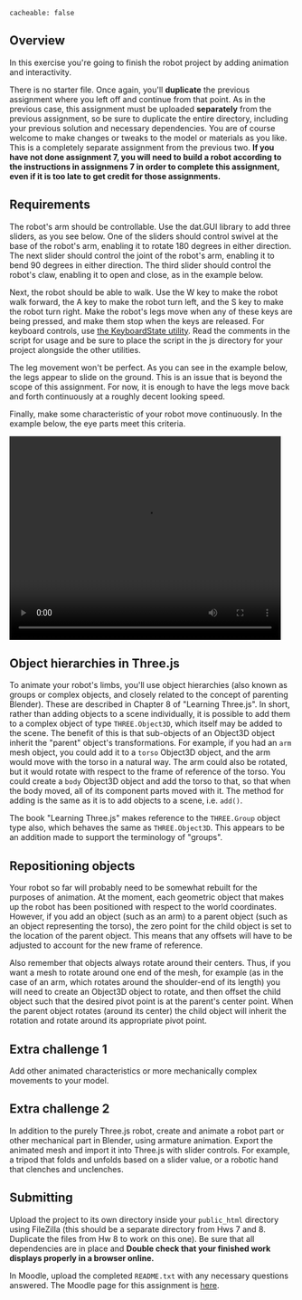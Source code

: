 ```
cacheable: false
```
## Overview

In this exercise you're going to finish the robot project by adding animation and interactivity.

There is no starter file. Once again, you'll **duplicate** the previous assignment where you left off and continue from that point. As in the previous case, this assignment must be uploaded **separately** from the previous assignment, so be sure to duplicate the entire directory, including your previous solution and necessary dependencies. You are of course welcome to make changes or tweaks to the model or materials as you like. This is a completely separate assignment from the previous two. **If you have not done assignment 7, you will need to build a robot according to the instructions in assignmens 7 in order to complete this assignment, even if it is too late to get credit for those assignments.**

## Requirements

The robot's arm should be controllable. Use the dat.GUI library to add three sliders, as you see below. One of the sliders should control swivel at the base of the robot's arm, enabling it to rotate 180 degrees in either direction. The next slider should control the joint of the robot's arm, enabling it to bend 90 degrees in either direction. The third slider should control the robot's claw, enabling it to open and close, as in the example below.

Next, the robot should be able to walk. Use the W key to make the robot walk forward, the A key to make the robot turn left, and the S key to make the robot turn right. Make the robot's legs move when any of these keys are being pressed, and make them stop when the keys are released. For keyboard controls, use [the KeyboardState utility](http://cs315.pugetsound.edu/~tmullen/js/KeyboardState.js). Read the comments in the script for usage and be sure to place the script in the js directory for your project alongside the other utilities.  

The leg movement won't be perfect. As you can see in the example below, the legs appear to slide on the ground. This is an issue that is beyond the scope of this assignment. For now, it is enough to have the legs move back and forth continuously at a roughly decent looking speed.

Finally, make some characteristic of your robot move continuously. In the example below, the eye parts meet this criteria.

<video width="480" height="360" controls>
  <source src="/~tmullen/images/cg/robot-anim.ogv" type="video/ogg;" codecs="theora, vorbis">
Your browser does not support the video tag.
</video>


## Object hierarchies in Three.js

To animate your robot's limbs, you'll use object hierarchies (also known as groups or complex objects, and closely related to the concept of parenting Blender). These are described in Chapter 8 of "Learning Three.js". In short, rather than adding objects to a scene individually, it is possible to add them to a complex object of type `THREE.Object3D`, which itself may be added to the scene. The benefit of this is that sub-objects of an Object3D object inherit the "parent" object's transformations. For example, if you had an `arm` mesh object, you could add it to a `torso` Object3D object, and the arm would move with the torso in a natural way. The arm could also be rotated, but it would rotate with respect to the frame of reference of the torso. You could create a `body` Object3D object and add the torso to that, so that when the body moved, all of its component parts moved with it. The method for adding is the same as it is to add objects to a scene, i.e. `add()`.

The book "Learning Three.js" makes reference to the `THREE.Group` object type also, which behaves the same as `THREE.Object3D`. This appears to be an addition made to support the terminology of "groups".

## Repositioning objects

Your robot so far will probably need to be somewhat rebuilt for the purposes of animation. At the moment, each geometric object that makes up the robot has been positioned with respect to the world coordinates. However, if you add an object (such as an arm) to a parent object (such as an object representing the torso), the zero point for the child object is set to the location of the parent object. This means that any offsets will have to be adjusted to account for the new frame of reference.

Also remember that objects always rotate around their centers. Thus, if you want a mesh to rotate around one end of the mesh, for example (as in the case of an arm, which rotates around the shoulder-end of its length) you will need to create an Object3D object to rotate, and then offset the child object such that the desired pivot point is at the parent's center point. When the parent object rotates (around its center) the child object will inherit the rotation and rotate around its appropriate pivot point.

## Extra challenge 1

Add other animated characteristics or more mechanically complex movements to your model.

## Extra challenge 2

In addition to the purely Three.js robot, create and animate a robot part or other mechanical part in Blender, using armature animation. Export the animated mesh and import it into Three.js with slider controls. For example, a tripod that folds and unfolds based on a slider value, or a robotic hand that clenches and unclenches.


## Submitting

Upload the project to its own directory inside your `public_html` directory using FileZilla (this should be a separate directory from Hws 7 and 8. Duplicate the files from  Hw 8 to work on this one). Be sure that all dependencies are in place and **Double check that your finished work displays properly in a browser online.** 

In Moodle, upload the completed `README.txt` with any necessary questions answered.
The Moodle page for this assignment is [here](https://moodle.pugetsound.edu/moodle/mod/assign/view.php?id=407324).


